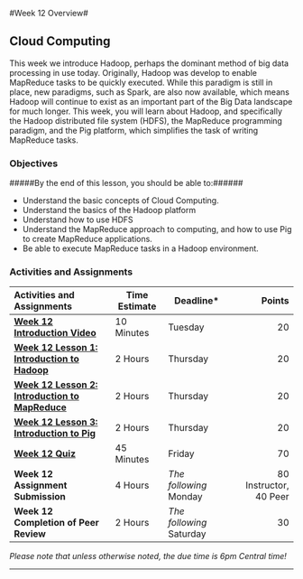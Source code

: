 #Week 12 Overview#

## Cloud Computing ##

This week we introduce Hadoop, perhaps the dominant method of big data
processing in use today. Originally, Hadoop was develop to enable
MapReduce tasks to be quickly executed. While this paradigm is still in
place, new paradigms, such as Spark, are also now available, which means
Hadoop will continue to exist as an important part of the Big Data
landscape for much longer. This week, you will learn about Hadoop, and
specifically the Hadoop distributed file system (HDFS), the MapReduce
programming paradigm, and the Pig platform, which simplifies the task of
writing MapReduce tasks.

### Objectives ###

#####By the end of this lesson, you should be able to:######

- Understand the basic concepts of Cloud Computing.
- Understand the basics of the Hadoop platform
- Understand how to use HDFS
- Understand the MapReduce approach to computing, and how to use Pig to create MapReduce applications.
- Be able to execute MapReduce tasks in a Hadoop environment. 

### Activities and Assignments ###

|Activities and Assignments | Time Estimate | Deadline* | Points|
|:------| -----|-------|----------:|
|**[Week 12 Introduction Video][wv]** |10 Minutes|Tuesday|20|
|**[Week 12 Lesson 1: Introduction to Hadoop](lesson1.md)**| 2 Hours |Thursday| 20|
|**[Week 12 Lesson 2: Introduction to MapReduce](lesson2.md)**| 2 Hours | Thursday | 20 |
|**[Week 12 Lesson 3: Introduction to Pig](lesson3.md)**| 2 Hours | Thursday| 20 |
|**[Week 12 Quiz][wq]**| 45 Minutes | Friday | 70|
|**Week 12 Assignment Submission**| 4 Hours | *The following* Monday | 80 Instructor, 40 Peer | 
|**Week 12 Completion of Peer Review**| 2 Hours | *The following* Saturday | 30 | 

*Please note that unless otherwise noted, the due time is 6pm Central time!*

----------
[wv]: https://mediaspace.illinois.edu/media/Week+Twelve/1_0yy4n509/38493712
[wq]: https://learn.illinois.edu/mod/quiz/view.php?id=1325176
